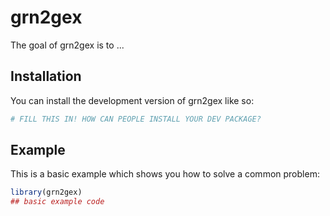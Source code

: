
# grn2gex

<!-- badges: start -->
<!-- badges: end -->

The goal of grn2gex is to ...

## Installation

You can install the development version of grn2gex like so:

``` r
# FILL THIS IN! HOW CAN PEOPLE INSTALL YOUR DEV PACKAGE?
```

## Example

This is a basic example which shows you how to solve a common problem:

``` r
library(grn2gex)
## basic example code
```

